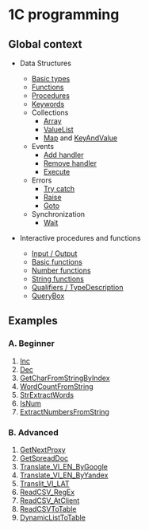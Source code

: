 # 1C programming

## Global context

+ Data Structures
    + [Basic types](./Data%20structures/BasicTypes.md)
    + [Functions](./Data%20structures/Functions.md)
    + [Procedures](./Data%20structures/Procedures.md)
    + [Keywords](./Data%20structures/Keywords.md)
    + Collections
        + [Array](./Data%20structures/Collections/Array.md)
        + [ValueList](./Data%20structures/Collections/ValueList.md)
        + [Map](./Data%20structures/Collections/Map.md) and [KeyAndValue](./Data%20structures/Collections/KeyAndValue.md)
    + Events
        + [Add handler](./Data%20structures/Event/AddHandler.md)
        + [Remove handler](./Data%20structures/Event/RemoveHandler.md)
        + [Execute](./Data%20structures/Event/Excecute.md)
    + Errors
        + [Try catch](./Data%20structures/Error/TryCatch.md)
        + [Raise](./Data%20structures/Error/Raise.md)
        + [Goto](./Data%20structures/Error/Goto.md)
    + Synchronization
        + [Wait](./Data%20structures/Sync/Wait.md)

+ Interactive procedures and functions
    + [Input / Output](./Procedures/IO.md)
    + [Basic functions](./Procedures/Basic.md)
    + [Number functions](./Procedures/Number.md)
    + [String functions](./Procedures/String.md)
    + [Qualifiers / TypeDescription](./Procedures/Qualifiers.md)
    + [QueryBox](./Procedures/QueryBox.md)

## Examples
### A. Beginner
1. [Inc](./Examples/beginner/Inc.bsl)
2. [Dec](./Examples/beginner/Dec.bsl)
3. [GetCharFromStringByIndex](./Examples/beginner/GetCharFromStringByIndex.bsl)
4. [WordCountFromString](./Examples/beginner/WordCountFromString.bsl)
5. [StrExtractWords](./Examples/beginner/StrExtractWords.bsl)
6. [IsNum](./Examples/beginner/IsNum.bsl)
7. [ExtractNumbersFromString](./Examples/beginner/ExtractNumbersFromString.bsl)

### B. Advanced
1. [GetNextProxy](./Examples/advanced/GetNextProxy.bsl)
2. [GetSpreadDoc](./Examples/advanced/GetSpreadDoc.bsl)
3. [Translate_VI_EN_ByGoogle](./Examples/advanced/Translate_VI_EN_ByGoogle.bsl)
4. [Translate_VI_EN_ByYandex](./Examples/advanced/Translate_VI_EN_ByYandex.bsl)
5. [Translit_VI_LAT](./Examples/advanced/Translit_VI_LAT.bsl)
6. [ReadCSV_RegEx](./Examples/advanced/ReadCSV_RegEx.bsl)
7. [ReadCSV_AtClient](./Examples/advanced/ReadCSV_AtClient.bsl)
8. [ReadCSVToTable](./Examples/advanced/ReadCSVToTable.bsl)
9. [DynamicListToTable](./Examples/advanced/DynamicListToTable.bsl)
